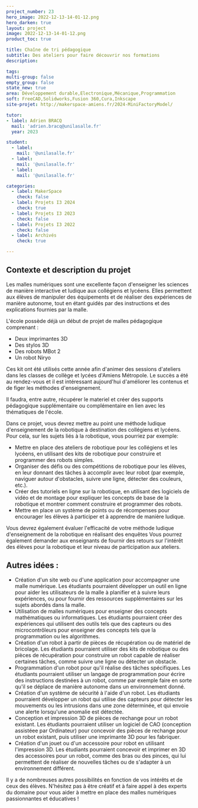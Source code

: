 ```yaml
---
project_number: 23
hero_image: 2022-12-13-14-01-12.png
hero_darken: true
layout: project
image: 2022-12-13-14-01-12.png
product_toc: true

title: Chaîne de tri pédagogique
subtitle: Des ateliers pour faire découvrir nos formations
description: 

tags: 
multi-group: false
empty_group: false
state_new: true
area: Développement durable,Electronique,Mécanique,Programmation
soft: FreeCAD,Solidworks,Fusion 360,Cura,Inkscape
site-projet: http://makerspace-amiens.fr/2024-MiniFactoryModel/

tutor:
- label: Adrien BRACQ
  mail: 'adrien.bracq@unilasalle.fr'
  year: 2023

student:
  - label: 
    mail: '@unilasalle.fr'
  - label: 
    mail: '@unilasalle.fr'
  - label: 
    mail: '@unilasalle.fr'

categories:
  - label: MakerSpace
    check: false
  - label: Projets I3 2024
    check: true
  - label: Projets I3 2023
    check: false
  - label: Projets I3 2022
    check: false
  - label: Archivés
    check: true

---
```


## Contexte et description du projet

Les malles numériques sont une excellente façon d'enseigner les sciences de manière interactive et ludique aux collégiens et lycéens. Elles permettent aux élèves de manipuler des équipements et de réaliser des expériences de manière autonome, tout en étant guidés par des instructions et des explications fournies par la malle.

L'école possède déjà un début de projet de malles pédagogique comprenant :
- Deux imprimantes 3D 
- Des stylos 3D
- Des robots MBot 2
- Un robot Niryo

Ces kit ont été utilisés cette année afin d'animer des sessions d'ateliers dans les classes de collège et lycées d'Amiens Métropole. Le succès a été au rendez-vous et il est intéressant aujourd'hui d'améliorer les contenus et de figer les méthodes d'enseignement.

Il faudra, entre autre, récupérer le materiel et créer des supports pédagogique supplémentaire ou complémentaire en lien avec les thématiques de l'école.

Dans ce projet, vous devrez mettre au point une méthode ludique d'enseignement de la robotique à destination des collégiens et lycéens. Pour cela, sur les sujets liés à la robotique, vous pourriez par exemple:

- Mettre en place des ateliers de robotique pour les collégiens et les lycéens, en utilisant des kits de robotique pour construire et programmer des robots simples.
- Organiser des défis ou des compétitions de robotique pour les élèves, en leur donnant des tâches à accomplir avec leur robot (par exemple, naviguer autour d'obstacles, suivre une ligne, détecter des couleurs, etc.).
- Créer des tutoriels en ligne sur la robotique, en utilisant des logiciels de vidéo et de montage pour expliquer les concepts de base de la robotique et montrer comment construire et programmer des robots.
- Mettre en place un système de points ou de récompenses pour encourager les élèves à participer et à apprendre de manière ludique.

Vous devrez également évaluer l'efficacité de votre méthode ludique d'enseignement de la robotique en réalisant des enquêtes Vous pourrez également demander aux enseignants de fournir des retours sur l'intérêt des élèves pour la robotique et leur niveau de participation aux ateliers.

## Autres idées :

- Création d'un site web ou d'une application pour accompagner une malle numérique. Les étudiants pourraient développer un outil en ligne pour aider les utilisateurs de la malle à planifier et à suivre leurs expériences, ou pour fournir des ressources supplémentaires sur les sujets abordés dans la malle.
- Utilisation de malles numériques pour enseigner des concepts mathématiques ou informatiques. Les étudiants pourraient créer des expériences qui utilisent des outils tels que des capteurs ou des microcontrôleurs pour enseigner des concepts tels que la programmation ou les algorithmes.
- Création d'un robot à partir de pièces de récupération ou de matériel de bricolage. Les étudiants pourraient utiliser des kits de robotique ou des pièces de récupération pour construire un robot capable de réaliser certaines tâches, comme suivre une ligne ou détecter un obstacle.
- Programmation d'un robot pour qu'il réalise des tâches spécifiques. Les étudiants pourraient utiliser un langage de programmation pour écrire des instructions destinées à un robot, comme par exemple faire en sorte qu'il se déplace de manière autonome dans un environnement donné.
- Création d'un système de sécurité à l'aide d'un robot. Les étudiants pourraient développer un robot qui utilise des capteurs pour détecter les mouvements ou les intrusions dans une zone déterminée, et qui envoie une alerte lorsqu'une anomalie est détectée.
- Conception et impression 3D de pièces de rechange pour un robot existant. Les étudiants pourraient utiliser un logiciel de CAO (conception assistéee par Ordinateur) pour concevoir des pièces de rechange pour un robot existant, puis utiliser une imprimante 3D pour les fabriquer.
- Création d'un jouet ou d'un accessoire pour robot en utilisant l'impression 3D. Les étudiants pourraient concevoir et imprimer en 3D des accessoires pour un robot, comme des bras ou des pinces, qui lui permettent de réaliser de nouvelles tâches ou de s'adapter à un environnement différent.

Il y a de nombreuses autres possibilités en fonction de vos intérêts et de ceux des élèves. N'hésitez pas à être créatif et à faire appel à des experts du domaine pour vous aider à mettre en place des malles numériques passionnantes et éducatives !
